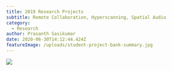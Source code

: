 ```yaml
---
title: 2019 Research Projects
subtitle: Remote Collaboration, Hyperscanning, Spatial Audio
category:
  - Research
author: Prasanth Sasikumar
date: 2020-06-30T14:12:44.424Z
featureImage: /uploads/student-project-bank-summary.jpg
---
```

![](uploads/student-project-bank-summary.jpg)